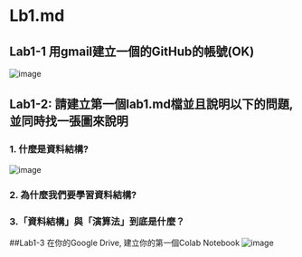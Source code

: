 # Lb1.md

## Lab1-1 用gmail建立一個的GitHub的帳號(OK)
![image](https://user-images.githubusercontent.com/100060507/155869719-84ea608d-2619-4c07-b73f-0040be44e51f.png)

## Lab1-2: 請建立第一個lab1.md檔並且說明以下的問題, 並同時找一張圖來說明


### 1. 什麼是資料結構?

![image](https://user-images.githubusercontent.com/100060507/154831416-375e4fe1-f3e9-4fc2-a9d6-a6490ea0213c.png)


### 2. 為什麼我們要學習資料結構?


### 3.「資料結構」與「演算法」到底是什麼？


##Lab1-3 在你的Google Drive, 建立你的第一個Colab Notebook
![image](https://user-images.githubusercontent.com/100060507/155869644-6a0e3537-2877-412c-b2d1-fa0ae75a606e.png)

